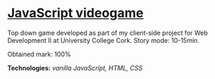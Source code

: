 # [JavaScript videogame](https://manurevelles.github.io/topdown-game/)
Top down game developed as part of my client-side project for Web Development II at University College Cork. Story mode: 10-15min.

Obtained mark: 100%

**Technologies:** _vanilla JavaScript, HTML, CSS_

